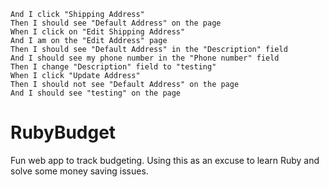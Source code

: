     And I click "Shipping Address"
    Then I should see "Default Address" on the page
    When I click on "Edit Shipping Address"
    And I am on the "Edit Address" page
    Then I should see "Default Address" in the "Description" field
    And I should see my phone number in the "Phone number" field
    Then I change "Description" field to "testing"
    When I click "Update Address"
    Then I should not see "Default Address" on the page
    And I should see "testing" on the page
RubyBudget
==========

Fun web app to track budgeting. Using this as an excuse to learn Ruby and solve some money saving issues.
